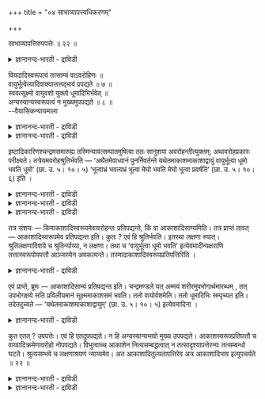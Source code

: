 +++
title = "०४ साभाव्यापत्त्यधिकरणम्"

+++

साभाव्यापत्तिरुपपत्तेः ॥ २२ ॥  
<details><summary>ज्ञानानन्द-भारती - द्राविडी</summary>

साबाव्याबत्तिरुबबत्ते: ॥ २२ ॥
</details>

वियदादिस्वरूपत्वं तत्साम्यं वाऽवरोहिणः ॥  
वायुर्भूत्वेत्यादिवाक्यात्तत्तद्भावं प्रपद्यते ॥ ७ ॥  
स्ववत्सूक्ष्मो वायुवशो युक्तो धूमादिभिर्भवेत् ॥  
अन्यस्यान्यस्वरूपत्वं न मुख्यमुपपद्यते ॥ ८ ॥  
--वैयासिकन्यायमाला

<details><summary>ज्ञानानन्द-भारती - द्राविडी</summary>

इऱङ्गुगिऱवऩुक्कु आगासम् मुदलियवैगळिऩ् स्वरुबमागवेयागुम् तऩ्मैया? अल्लदु अवैगळुक्कु समाऩमायिरुक्कुम् तऩ्मैया? "वायुवाग आगि" ऎऩ्बदु मुदलाऩ वाक्कियमिरुप्पदाल् अददुगळाग आवदैये अडैगिऱाऩ्।
</details>

<details><summary>ज्ञानानन्द-भारती - द्राविडी</summary>

आगासम् पोल सूक्ष्ममागवुम्, वायुविऩ् वसमागवुम्, पुगै मुदलियवैगळुडऩ् सेर्न्ददागवुम् आगिऱाऩ्। ऒरु वस्तुविऱ्कु वेऱु वस्तुविऩ् स्वरूबत्तै युडैय तऩ्मैयॆऩ्बदु, मुक्यमाऩ अर्त्तत्तिल् पॊरुन्दादु।
</details>

इष्टादिकारिणश्चन्द्रमसमारुह्य तस्मिन्यावत्सम्पातमुषित्वा ततः सानुशया अवरोहन्तीत्युक्तम्; अथावरोहप्रकारः परीक्ष्यते। तत्रेयमवरोहश्रुतिर्भवति — ‘अथैतमेवाध्वानं पुनर्निवर्तन्ते यथेतमाकाशमाकाशाद्वायुं वायुर्भूत्वा धूमो भवति धूमो’ (छा. उ. ५। १०। ५) ‘भूत्वाभ्रं भवत्यभ्रं भूत्वा मेघो भवति मेघो भूत्वा प्रवर्षति’ (छा. उ. ५। १०। ६) इति ।

<details><summary>ज्ञानानन्द-भारती - द्राविडी</summary>

(स्वर्गत्तिल् सुगत्तैयऩुबवित्तुविट्टु पुण्य कर्मा तीर्न्दु पोऩदुम्, कीऴे इऱङ्गिवरुम् पॊऴुदु आगासम् मुदलियवैगळैयडैगिऱार्गळ् ऎऩ्ऱु सुरुदि कूऱुगिऱदु। इङ्गु आगासम् मुदलियवैगळिऩ् स्वरूबत् तैये अडैगिऱार्गळा अल्लदु अवैगळुक्कु सममाऩ स्वरूबत्तै अडैगिऱार्गळा ऎऩ्ऱु सन्देहम्। सुरुदियिल् वायुवाग आगि, पुगैयाग आगि, मेगमागि ऎऩ्ऱु कूऱप्पट्टिरुप्पदाल् अन्दन्द वस्तुक्कळागवे आगिविडुगिऱाऩ् ऎऩ्ऱु पूर्वबक्षम्।
</details>

<details><summary>ज्ञानानन्द-भारती - द्राविडी</summary>

ऒरु वस्तु वेऱु वस्तुवाग आग मुडियाद पडियाल् आगासम्बोल् सूक्ष्ममाग आगि वायुवुक्कु वसमागि तूमम् मुदलियवैगळुडऩ् सेरुगिऱाऩ् ऎऩ्बदु ताऩ् अन्दन्द वस्तुवाग आगिऱाऩ् ऎऩ्बदऩ् पॊरुळ् ऎऩ्ऱु सित्तान्दम्)।
</details>

<details><summary>ज्ञानानन्द-भारती - द्राविडी</summary>

यागम् मुदलियदै सॆय्गिऱवर्गळ् सन्दिरऩिडम् एऱिप्पोय् अङ्गे कर्मा तीरुम् वरै इरुन्दुविट्टुप् पिऱगु अऩुसयत्तुडऩ् इऱङ्गि वरुगिऱार्गळ् ऎऩ्ऱु सॊल्लप्पट्टदु। पिऱगु इऱङ्गिवरुम् मुऱै विसारिक् कप्पडुगिऱदु। अव्विषयत्तिल् इऱङ्गुवदु सम्बन्दमाग इन्द सुरुदि इरुक्किऱदु। "पिऱगु ऎन्द वऴियाग सॆल्गिऱार्गळो अन्द वऴियागवे मऱुबडियुम् तिरुम्बि वरुगिऱार्गळ्, आगासत्तै, आगासत्तिलिरुन्दु वायुवै, वायुवागि पुगै आगिऱाऩ्। पुगै आगि जलमुळ्ळ मेगम् आगिऱाऩ्, जलमुळ्ळ मेगम् आगि वर्षिक्किऱ मेगम् आगिऱाऩ्, वर्षिक्किऱ मेगम् आगि नऩ्गु वर्षिक्किऱाऩ्” (सान्।V;१०-५) ऎऩ्ऱु। अङ्गे इऱङ्गि वरुबवर्गळ् आगासम् मुदलियवैगळिऩ् स्वरूबत्तैये अडैगिऱार्गळा? अल्लदु आगासम् मुदलियवै पोलिरुक्कुम् तऩ्मैयै अडैगिऱार्गळा? ऎऩ्ऱु सन्देहम्।
</details>

तत्र संशयः — किमाकाशादिस्वरूपमेवावरोहन्तः प्रतिपद्यन्ते, किं वा आकाशादिसाम्यमिति। तत्र प्राप्तं तावत् — आकाशादिस्वरूपमेव प्रतिपद्यन्त इति। कुतः ? एवं हि श्रुतिर्भवति। इतरथा लक्षणा स्यात्। श्रुतिलक्षणाविशये च श्रुतिर्न्याय्या, न लक्षणा। तथा च ‘वायुर्भूत्वा धूमो भवति’ इत्येवमादीन्यक्षराणि तत्तत्स्वरूपोपपत्तौ आञ्जस्येन अवकल्पन्ते। तस्मादाकाशादिस्वरूपप्रतिपत्तिरिति ।

<details><summary>ज्ञानानन्द-भारती - द्राविडी</summary>

पूर्वबक्षम्: आगासम् मुदलियवैगळिऩ् स्वरूबत् तैये अडैगिऱार्गळ् ऎऩ्बदु नियायम्, एऩ्? अप्पडि यल्लवा सुरुदि इरुक्किऱदु? वेऱुविदमाऩाल् लक्षणै सॊल्लवेण्डियिरुक्कुम्। सुरुदिया, लक्षणैयावॆऩ्ऱु सन्देहमेऱ्पट्टाल् सुरुदि ताऩ् नियायम्, लक्षणै यऩ्ऱु। अप्पडिये "वायुवागि पुगैयाग आगिऱाऩ्” ऎऩ्बदु मुदलाऩ अक्षरङ्गळ् अन्दन्द स्वरूबत्तैय टैवदिल् ताऩ् नेरे पॊरुत्तमायिरुक्कुम्। आगैयाल् आगासम् मुदलियवैगळिऩ् स्वरूबत्तै अडैवदु, ऎऩ्ऱु।
</details>

एवं प्राप्ते, ब्रूमः — आकाशादिसाम्यं प्रतिपद्यन्त इति। चन्द्रमण्डले यत् अम्मयं शरीरमुपभोगार्थमारब्धम् , तत् उपभोगक्षये सति प्रविलीयमानं सूक्ष्ममाकाशसमं भवति। ततो वायोर्वशमेति। ततो धूमादिभिः सम्पृच्यत इति। तदेतदुच्यते — ‘यथेतमाकाशमाकाशाद्वायुम्’ (छा. उ. ५। १०। ५) इत्येवमादिना ।

<details><summary>ज्ञानानन्द-भारती - द्राविडी</summary>

सित्तान्दम्: इप्पडि वरुम्बोदु सॊल्गिऱोम्। आगासम् मुदलियवैगळिऩ् साम्यत्तै (अवै पोल् इरुक्कुम् तऩ्मैयै) अडैगिऱार्गळ् ऎऩ्ऱु। सन्दिरमण् डलत्तिल् पोगत्तिऱ्काग आरम्बिक्कप्पट्ट जलमयमाऩ ऎन्द सरीरम् उण्डो, अदु पोगम् मुडिन्दवुडऩ् लयत् तैयडैन्दु सूक्ष्ममाय् आगासत्तिऱ्कु समाऩमाग आगिविडुगिऱदु; पिऱगु वायुविऱ्कु वसमाग आगिऱदु; पिऱगु पुगै मुदलियवैगळुडऩ् सम्बन्दप्पडुगिऱदु, ऎऩ्ऱु। “पोऩ मुऱैयाग, आगासत्तै, आगासत्तिलिरुन्दु वायुवै” (सान्।V;१०-५) ऎऩ्बदु मुदलाऩदिऩाल् इदु ताऩ् सॊल्लप्पडुगिऱदु।
</details>

कुत एतत् ? उपपत्तेः। एवं हि एतदुपपद्यते। न हि अन्यस्यान्यभावो मुख्य उपपद्यते। आकाशस्वरूपप्रतिपत्तौ च वाय्वादिक्रमेणावरोहो नोपपद्यते। विभुत्वाच्च आकाशेन नित्यसम्बद्धत्वात् न तत्सादृश्यापत्तेरन्यः तत्सम्बन्धो घटते। श्रुत्यसम्भवे च लक्षणाश्रयणं न्याय्यमेव। अत आकाशादितुल्यतापत्तिरेव अत्र आकाशादिभाव इत्युपचर्यते ॥ २२ ॥

<details><summary>ज्ञानानन्द-भारती - द्राविडी</summary>

इदु एऩ्? “पॊरुत्तमाऩदिऩाल्" इप्पडि याऩालल्लवा इदु पॊरुत्तमागुम्? ऒऩ्ऱुक्कु मऱ्ऱॊऩ्ऱिऩ् तऩ्मै मुक्कियमाग पॊरुन्दादल्लवा? मेलुम्, आगासत्तिऩ् स्वरूबत्तैये अडैन्दुविट्टाल् वायु मुदलाऩ वरिसैयाग कीऴे इऱङ्गुवदुम्, पॊरुत्तमागादु। मेलुम्, आगासम् वियाबगमायिरुप्पदाल् आगासत्तुडऩ् ऎप्पॊऴुदुम् सम्बन्दप्पट्टेयिरुक्कुम् तऩ्मैयुडैयदाल्, अदऱ्कु समाऩमावदैत् तविर, वेऱु विदमाय् अदऩुडैय सम्बन्दम् एऱ्पडमुडियादु।
</details>

<details><summary>ज्ञानानन्द-भारती - द्राविडी</summary>

सुरुदि सम्बविक्कादबोदु लक्षणैयै आसिरयिप्पदु नियायमे। आगैयाल् इङ्गुळ्ळ आगासम् मुदलियदाग आवदु ऎऩ्ऱु आगासम् मुदलियवैगळुक्कु समाऩमायिरुक्कुम् तऩ्मैयै अडैवदु उबसारमाग सॊल्लप्पडुगिऱदु।
</details>

